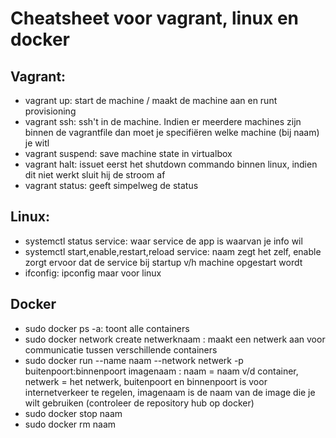 # Cheatsheet voor vagrant, linux en docker

## Vagrant:
* vagrant up: start de machine / maakt de machine aan en runt provisioning
* vagrant ssh: ssh't in de machine. Indien er meerdere machines zijn binnen de vagrantfile dan moet je specifiëren welke machine (bij naam) je witl
* vagrant suspend: save machine state in virtualbox
* vagrant halt: issuet eerst het shutdown commando binnen linux, indien dit niet werkt sluit hij de stroom af
* vagrant status: geeft simpelweg de status

## Linux:
* systemctl status service: waar service de app is waarvan je info wil
* systemctl start,enable,restart,reload service: naam zegt het zelf, enable zorgt ervoor dat de service bij startup v/h machine opgestart wordt
* ifconfig: ipconfig maar voor linux

## Docker
* sudo docker ps -a: toont alle containers
* sudo docker network create netwerknaam : maakt een netwerk aan voor communicatie tussen verschillende containers
* sudo docker run --name naam --network netwerk -p buitenpoort:binnenpoort imagenaam : naam = naam v/d container, netwerk = het netwerk, buitenpoort en binnenpoort is voor internetverkeer te regelen, imagenaam is de naam van de image die je wilt gebruiken (controleer de repository hub op docker)
* sudo docker stop naam
* sudo docker rm naam
